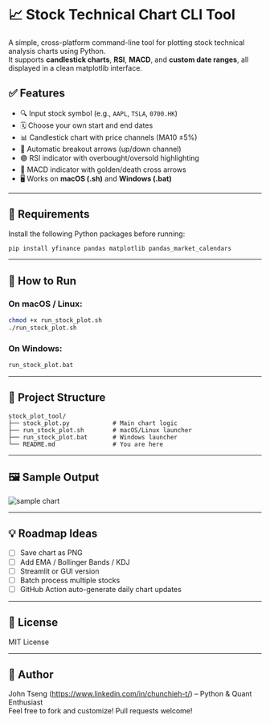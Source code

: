 # 📈 Stock Technical Chart CLI Tool

A simple, cross-platform command-line tool for plotting stock technical analysis charts using Python.  
It supports **candlestick charts**, **RSI**, **MACD**, and **custom date ranges**, all displayed in a clean matplotlib interface.

## ✅ Features

- 🔍 Input stock symbol (e.g., `AAPL`, `TSLA`, `0700.HK`)
- 🗓️ Choose your own start and end dates
- 📊 Candlestick chart with price channels (MA10 ±5%)
- 🔺 Automatic breakout arrows (up/down channel)
- 🟣 RSI indicator with overbought/oversold highlighting
- 🔵 MACD indicator with golden/death cross arrows
- 🖥️ Works on **macOS (.sh)** and **Windows (.bat)**

---

## 🧰 Requirements

Install the following Python packages before running:

```bash
pip install yfinance pandas matplotlib pandas_market_calendars
```

---

## 🚀 How to Run

### On macOS / Linux:

```bash
chmod +x run_stock_plot.sh
./run_stock_plot.sh
```

### On Windows:

```bat
run_stock_plot.bat
```

---

## 📂 Project Structure

```
stock_plot_tool/
├── stock_plot.py            # Main chart logic
├── run_stock_plot.sh        # macOS/Linux launcher
├── run_stock_plot.bat       # Windows launcher
└── README.md                # You are here
```

---

## 🖼️ Sample Output

![sample chart](sample_chart.png)

---

## 💡 Roadmap Ideas

- [ ] Save chart as PNG
- [ ] Add EMA / Bollinger Bands / KDJ
- [ ] Streamlit or GUI version
- [ ] Batch process multiple stocks
- [ ] GitHub Action auto-generate daily chart updates

---

## 📄 License

MIT License

---

## 👤 Author

John Tseng (https://www.linkedin.com/in/chunchieh-t/) – Python & Quant Enthusiast  
Feel free to fork and customize! Pull requests welcome!
